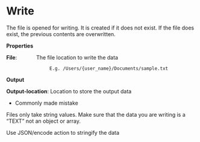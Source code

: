 # Write

The file is opened for writing. It is created if it does not exist. If the file does exist, the previous contents are overwritten.

 **Properties**
 

**File**:             The file location to write the data

                    E.g. /Users/{user_name}/Documents/sample.txt

 **Output**
 

**Output-location**: Location to store the output data

- Commonly made mistake

Files only take string values. Make sure that the data you are writing is a “TEXT” not an object or array.

Use JSON/encode action to stringify the data